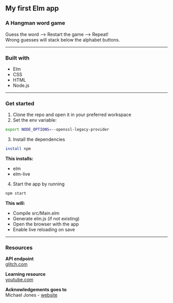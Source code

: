 ## My first Elm app

### A Hangman word game

Guess the word --> Restart the game --> Repeat!<br/>
Wrong guesses will stack below the alphabet buttons.

<hr>

### Built with

- Elm
- CSS
- HTML
- Node.js

<hr>

### Get started

1. Clone the repo and open it in your preferred workspace
2. Set the env variable:

```bash
export NODE_OPTIONS=--openssl-legacy-provider
```

3. Install the dependencies

```bash
install npm
```

**This installs:**

- elm
- elm-live

4. Start the app by running<br/>

```bash
npm start
```

**This will:**

- Compile src/Main.elm
- Generate elm.js (if not existing)
- Open the browser with the app
- Enable live reloading on save

<hr>

### Resources

**API endpoint**<br/>
[glitch.com](https://glitch.com/edit/#!/snapdragon-fox?path=server.js%3A1%3A0)

**Learning resource**<br/>
[youtube.com](https://www.youtube.com/watch?v=BktE_8qYXqI)

**Acknowledgements goes to**<br/>
Michael Jones - [website](https://www.michaelpjones.co.uk/)

